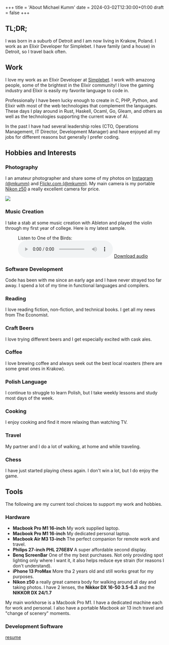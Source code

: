+++
title = 'About Michael Kumm'
date = 2024-03-02T12:30:00+01:00
draft = false
+++

## TL;DR;

I was born in a suburb of Detroit and I am now living in Krakow, Poland. I work as an Elixir Developer for Simplebet. I have family (and a house) in Detroit, so I travel back often.

## Work

I love my work as an Elixir Developer at [Simplebet](https://www.simplebet.io). I work with amazong people, some of the brightest
in the Elixir community! I love the gaming industry and Elixir is easily my favorite language to code in. 

Professionally I have been lucky enough to create in C, PHP, Python, and Elixir with most of the web
technologies that complement the languages. These days I play around in Rust, Haskell, Ocaml,
Go, Gleam, and others as well as the technologies supporting the current wave of AI.

In the past I have had several leadership roles (CTO, Operations Management, IT Director, Development Manager) and have enjoyed
all my jobs for different reasons but generally I prefer coding. 

## Hobbies and Interests

### Photography

I an amateur photographer and share some of my photos on [Instagram (@mkumm)](https://www.instagram.com/mkumm/)
and [Flickr.com (@mkumm)](https://www.flickr.com/photos/mkumm/). My main camera is my portable [Nikon z50](https://imaging.nikon.com/imaging/lineup/mirrorless/z_50/)
a really excellent camera for price.

![](mkumm.png)

### Music Creation

I take a stab at some music creation with Ableton and played the violin through my first year of college.
Here is my latest sample.

<figure>
  <figcaption>Listen to One of the Birds:</figcaption>
  <audio controls src="/about/one_of_the_birds.mp3"></audio>
  <a href="/about/one_of_the_birds.mp3"> Download audio </a>
</figure>

### Software Development

Code has been with me since an early age and I have never strayed too far away. I spend a lot of my time
in functional languages and compilers.

### Reading

I love reading
fiction, non-fiction, and technical books. I get all my news from The Economist.

### Craft Beers

I love trying different beers and I get
especially excited with cask ales.

### Coffee

I love brewing coffee and always seek out the best local roasters (there are some great
ones in Krakow).

### Polish Language

I continue to struggle to learn Polish, but I take weekly lessons and study most days of the week.

### Cooking

I enjoy cooking
and find it more relaxing than watching TV.

### Travel

My partner and I do a lot of walking, at home and while traveling.

### Chess

I have just started playing
chess again. I don't win a lot, but I do enjoy the game.

## Tools

The following are my current tool choices to support my work and hobbies.

### Hardware

- **Macbook Pro M1 16-inch** My work supplied laptop.
- **Macbook Pro M1 16-inch** My dedicated personal laptop.
- **Macbook Air M3 13-inch** The perfect companion for remote work and travel. 
- **Philips 27-inch PHL 276E8V** A super affordable second display.
- **Benq ScreenBar** One of the my best purchases. Not only providing spot lighting only where I want it, it also helps reduce eye strain (for reasons I don't understand).
- **iPhone 13 ProMax** More tha 2 years old and still works great for my purposes.
- **Nikon z50** a really great camera body for walking around all day and taking photos. I have 2 lenses, the **Nikkor DX 16-50 3.5-6.3** and the **NIKKOR DX 24/1.7** 




My main workhorse is a Macbook Pro M1. I have a dedicated machine each for work and personal. I also have a portable
Macbook air 13 inch travel and "change of scenery" moments. 

### Development Software


[resume](http://resume.com)
